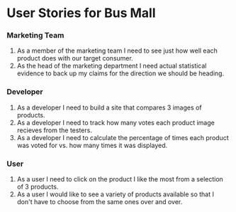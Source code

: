 # User Stories for Bus Mall

### Marketing Team
1. As a member of the marketing team I need to see just how well each product does with our target consumer.
2. As the head of the marketing department I need actual statistical evidence to back up my claims for the direction we should be heading.


### Developer
1. As a developer I need to build a site that compares 3 images of products.
2. As a developer I need to track how many votes each product image recieves from the testers.
3. As a developer I need to calculate the percentage of times each product was voted for vs. how many times it was displayed.

### User
1. As a user I need to click on the product I like the most from a selection of 3 products.
2. As a user I would like to see a variety of products available so that I don't have to choose from the same ones over and over.
